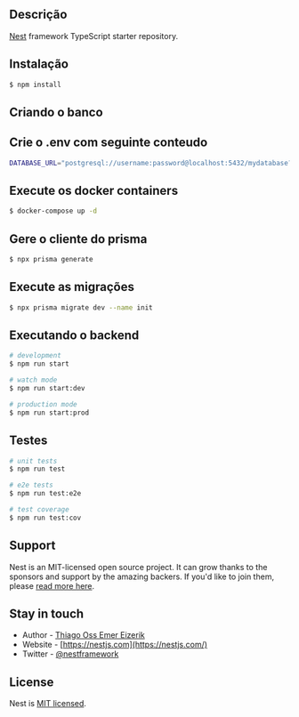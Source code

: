 ## Descrição

[Nest](https://github.com/nestjs/nest) framework TypeScript starter repository.

## Instalação

```bash
$ npm install
```

## Criando o banco

## Crie o .env com seguinte conteudo

```bash
DATABASE_URL="postgresql://username:password@localhost:5432/mydatabase?schema=public"
```

## Execute os docker containers

```bash
$ docker-compose up -d
```

## Gere o cliente do prisma

```bash
$ npx prisma generate
```

## Execute as migrações

```bash
$ npx prisma migrate dev --name init
```

## Executando o backend

```bash
# development
$ npm run start

# watch mode
$ npm run start:dev

# production mode
$ npm run start:prod
```

## Testes

```bash
# unit tests
$ npm run test

# e2e tests
$ npm run test:e2e

# test coverage
$ npm run test:cov
```

## Support

Nest is an MIT-licensed open source project. It can grow thanks to the sponsors and support by the amazing backers. If you'd like to join them, please [read more here](https://docs.nestjs.com/support).

## Stay in touch

- Author - [Thiago Oss Emer Eizerik](https://kamilmysliwiec.com)
- Website - [https://nestjs.com](https://nestjs.com/)
- Twitter - [@nestframework](https://twitter.com/nestframework)

## License

Nest is [MIT licensed](LICENSE).
